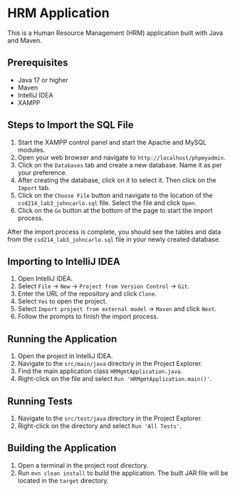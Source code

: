 # HRM Application

This is a Human Resource Management (HRM) application built with Java and Maven.

## Prerequisites

- Java 17 or higher
- Maven
- IntelliJ IDEA
- XAMPP

## Steps to Import the SQL File

1. Start the XAMPP control panel and start the Apache and MySQL modules.
2. Open your web browser and navigate to `http://localhost/phpmyadmin`.
3. Click on the `Databases` tab and create a new database. Name it as per your preference.
4. After creating the database, click on it to select it. Then click on the `Import` tab.
5. Click on the `Choose File` button and navigate to the location of the `csd214_lab3_johncarlo.sql` file. Select the file and click `Open`.
6. Click on the `Go` button at the bottom of the page to start the import process.

After the import process is complete, you should see the tables and data from the `csd214_lab3_johncarlo.sql` file in your newly created database.

## Importing to IntelliJ IDEA

1. Open IntelliJ IDEA.
2. Select `File` -> `New` -> `Project from Version Control` -> `Git`.
3. Enter the URL of the repository and click `Clone`.
4. Select `Yes` to open the project.
5. Select `Import project from external model` -> `Maven` and click `Next`.
6. Follow the prompts to finish the import process.

## Running the Application

1. Open the project in IntelliJ IDEA.
2. Navigate to the `src/main/java` directory in the Project Explorer.
3. Find the main application class `HRMgmtApplication.java`.
4. Right-click on the file and select `Run 'HRMgmtApplication.main()'`.

## Running Tests

1. Navigate to the `src/test/java` directory in the Project Explorer.
2. Right-click on the directory and select `Run 'All Tests'`.

## Building the Application

1. Open a terminal in the project root directory.
2. Run `mvn clean install` to build the application. The built JAR file will be located in the `target` directory.
